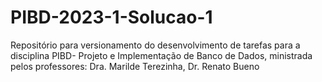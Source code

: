 # PIBD-2023-1-Solucao-1
Repositório para versionamento do desenvolvimento de tarefas para a disciplina PIBD- Projeto e Implementação de Banco de Dados, ministrada pelos professores: Dra. Marilde Terezinha, Dr. Renato Bueno
